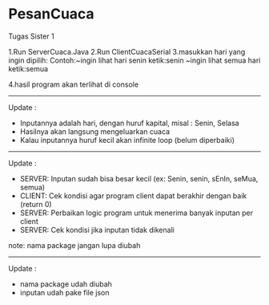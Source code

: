 PesanCuaca
==========

Tugas Sister 1
 
1.Run ServerCuaca.Java
2.Run ClientCuacaSerial
3.masukkan hari yang ingin dipilih:
  Contoh:~ingin lihat hari senin ketik:senin
         ~ingin lihat semua hari ketik:semua
         
4.hasil program akan terlihat di console

------------------------------------------------------
Update :
- Inputannya adalah hari, dengan huruf kapital, misal : Senin, Selasa
- Hasilnya akan langsung mengeluarkan cuaca
- Kalau inputannya huruf kecil akan infinite loop (belum diperbaiki)

-------------------------------------------------------
Update :
- SERVER: Inputan sudah bisa besar kecil (ex: Senin, senin, sEnIn, seMua, semua)
- CLIENT: Cek kondisi agar program client dapat berakhir dengan baik (return 0)
- SERVER: Perbaikan logic program untuk menerima banyak inputan per client
- SERVER: Cek kondisi jika inputan tidak dikenali

note: nama package jangan lupa diubah

------------------------------------------------------------
Update :
- nama package udah diubah
- inputan udah pake file json
